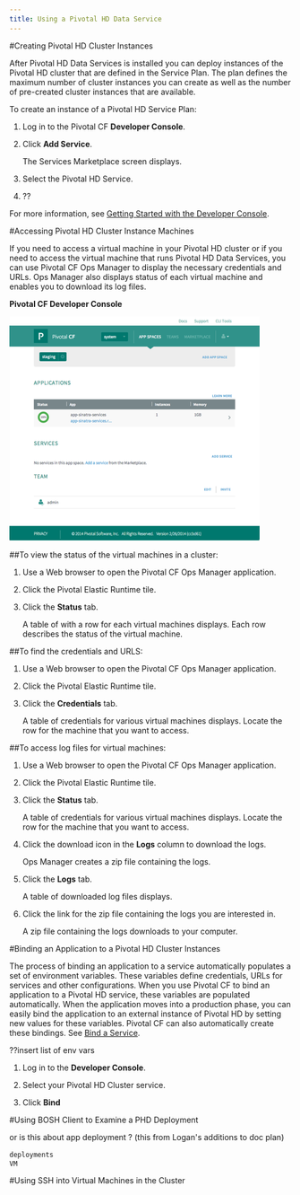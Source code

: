 ```yaml
---
title: Using a Pivotal HD Data Service
---
```


#Creating Pivotal HD Cluster Instances

After Pivotal HD Data Services is installed you can deploy instances of the Pivotal HD cluster that are defined in the Service Plan. The plan defines the maximum number of cluster instances you can create as well as the number of pre-created cluster instances that are available.

To create an instance of a Pivotal HD Service Plan: 

1. Log in to the Pivotal CF **Developer Console**.  

2. Click **Add Service**.

	The Services Marketplace screen displays.

3. Select the Pivotal HD Service.

4. ?? 

For more information, see [Getting Started with the Developer Console](http://docs.gopivotal.com/pivotalcf/console/pcf_console.html).

#Accessing Pivotal HD Cluster Instance Machines

If you need to access a virtual machine in your Pivotal HD cluster or if you need to access the virtual machine that runs Pivotal HD Data Services, you can use Pivotal CF Ops Manager to display the necessary credentials and URLs. Ops Manager also displays status of each virtual machine and enables you to download its log files. 

**Pivotal CF Developer Console**

![Pivotal CF Developer Console](/images/dev_console_large.png "Pivotal CF Developer Console")

##To view the status of the virtual machines in a cluster:

1. Use a Web browser to open the Pivotal CF Ops Manager application. 

2. Click the Pivotal Elastic Runtime tile.  

3. Click the **Status** tab.

	A table of with a row for each virtual machines displays. Each row describes the status of the virtual machine. 

##To find the credentials and URLS:

1. Use a Web browser to open the Pivotal CF Ops Manager application. 

2. Click the Pivotal Elastic Runtime tile.  

3. Click the **Credentials** tab.

	A table of credentials for various virtual machines displays. Locate the row for the machine that you want to access.

##To access log files for virtual machines:

1. Use a Web browser to open the Pivotal CF Ops Manager application. 

2. Click the Pivotal Elastic Runtime tile.  

3. Click the **Status** tab.

	A table of credentials for various virtual machines displays. Locate the row for the machine that you want to access.

4. Click the download icon in the **Logs** column to download the logs.

	Ops Manager creates a zip file containing the logs.
	
5. Click the **Logs** tab.

	A table of downloaded log files displays. 

6. Click the link for the zip file containing the logs you are interested in.

	A zip file containing the logs downloads to your computer. 

#Binding an Application to a Pivotal HD Cluster Instances

The process of binding an application to a service automatically populates a set of environment variables. These variables define credentials, URLs for services and other configurations. When you use Pivotal CF to bind an application to a Pivotal HD service, these variables are populated automatically. When the application moves into a production phase, you can easily bind the application to an external instance of Pivotal HD by setting new values for these variables. Pivotal CF can also automatically create these bindings. See [Bind a Service](http://docs.gopivotal.com/pivotalcf/devguide/services/bind-service.html).


??insert list of env vars

1. Log in to the **Developer Console**. 

2. Select your Pivotal HD Cluster service.

3. Click **Bind**

#Using BOSH Client to Examine a PHD Deployment 
   
   or is this about app deployment ?  (this from Logan's additions to doc plan)
   
    deployments
	VM

#Using SSH into Virtual Machines in the Cluster	

